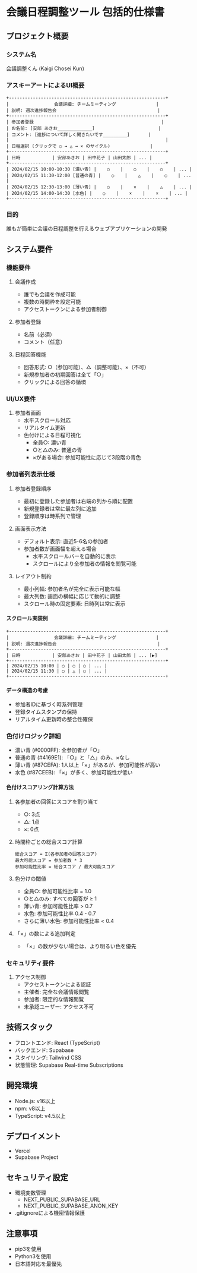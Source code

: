 # 会議日程調整ツール 包括的仕様書

## プロジェクト概要
### システム名
会議調整くん (Kaigi Chosei Kun)

### アスキーアートによるUI概要
```
+-----------------------------------------------------------+
|                 会議詳細: チームミーティング               |
| 説明: 週次進捗報告会                                      |
+-----------------------------------------------------------+
| 参加者登録                                                |
| お名前: [安部 あきお_____________]                        |
| コメント: [進捗について詳しく聞きたいです_________]       |
|                                                           |
| 日程選択 (クリックで ○ → △ → × のサイクル)               |
+-----------------------------------------------------------+
| 日時            | 安部あきお | 田中花子 | 山田太郎 | ... |
+-----------------------------------------------------------+
| 2024/02/15 10:00-10:30 [濃い青] |    ○    |    ○    |    ○    | ... |
| 2024/02/15 11:30-12:00 [普通の青] |    ○    |    △    |    ○    | ... |
| 2024/02/15 12:30-13:00 [薄い青] |    ○    |    ×    |    △    | ... |
| 2024/02/15 14:00-14:30 [水色] |    ○    |    ×    |    ×    | ... |
+-----------------------------------------------------------+
```

### 目的
誰もが簡単に会議の日程調整を行えるウェブアプリケーションの開発

## システム要件

### 機能要件
1. 会議作成
   - 誰でも会議を作成可能
   - 複数の時間枠を設定可能
   - アクセストークンによる参加者制御

2. 参加者登録
   - 名前（必須）
   - コメント（任意）

3. 日程回答機能
   - 回答形式: ○（参加可能）、△（調整可能）、×（不可）
   - 新規参加者の初期回答は全て「○」
   - クリックによる回答の循環

### UI/UX要件
1. 参加者画面
   - 水平スクロール対応
   - リアルタイム更新
   - 色付けによる日程可視化
     - 全員○: 濃い青
     - ○と△のみ: 普通の青
     - ×がある場合: 参加可能性に応じて3段階の青色

### 参加者列表示仕様
1. 参加者登録順序
   - 最初に登録した参加者は右端の列から順に配置
   - 新規登録者は常に最左列に追加
   - 登録順序は時系列で管理

2. 画面表示方法
   - デフォルト表示: 直近5-6名の参加者
   - 参加者数が画面幅を超える場合
     - 水平スクロールバーを自動的に表示
     - スクロールにより全参加者の情報を閲覧可能

3. レイアウト制約
   - 最小列幅: 参加者名が完全に表示可能な幅
   - 最大列数: 画面の横幅に応じて動的に調整
   - スクロール時の固定要素: 日時列は常に表示

#### スクロール実装例
```
+-----------------------------------------------------------+
|                 会議詳細: チームミーティング               |
| 説明: 週次進捗報告会                                      |
+-----------------------------------------------------------+
| 日時            | 安部あきお | 田中花子 | 山田太郎 | ... [▶]
+-----------------------------------------------------------+
| 2024/02/15 10:00 | ○ | ○ | ○ | ... |
| 2024/02/15 11:30 | ○ | △ | ○ | ... |
+-----------------------------------------------------------+
```

#### データ構造の考慮
- 参加者IDに基づく時系列管理
- 登録タイムスタンプの保持
- リアルタイム更新時の整合性確保

### 色付けロジック詳細
- 濃い青 (#0000FF): 全参加者が「○」
- 普通の青 (#4169E1): 「○」と「△」のみ、×なし
- 薄い青 (#87CEFA): 1人以上「×」があるが、参加可能性が高い
- 水色 (#87CEEB): 「×」が多く、参加可能性が低い

#### 色付けスコアリング計算方法
1. 各参加者の回答にスコアを割り当て
   - ○: 3点
   - △: 1点
   - ×: 0点

2. 時間枠ごとの総合スコア計算
   ```
   総合スコア = Σ(各参加者の回答スコア)
   最大可能スコア = 参加者数 * 3
   参加可能性比率 = 総合スコア / 最大可能スコア
   ```

3. 色分けの閾値
   - 全員○: 参加可能性比率 = 1.0
   - ○と△のみ: すべての回答が ≥ 1
   - 薄い青: 参加可能性比率 > 0.7
   - 水色: 参加可能性比率 0.4 - 0.7
   - さらに薄い水色: 参加可能性比率 < 0.4

4. 「×」の数による追加判定
   - 「×」の数が少ない場合は、より明るい色を優先

### セキュリティ要件
1. アクセス制御
   - アクセストークンによる認証
   - 主催者: 完全な会議情報閲覧
   - 参加者: 限定的な情報閲覧
   - 未承認ユーザー: アクセス不可

## 技術スタック
- フロントエンド: React (TypeScript)
- バックエンド: Supabase
- スタイリング: Tailwind CSS
- 状態管理: Supabase Real-time Subscriptions

## 開発環境
- Node.js: v16以上
- npm: v8以上
- TypeScript: v4.5以上

## デプロイメント
- Vercel
- Supabase Project

## セキュリティ設定
- 環境変数管理
  - NEXT_PUBLIC_SUPABASE_URL
  - NEXT_PUBLIC_SUPABASE_ANON_KEY
- .gitignoreによる機密情報保護

## 注意事項
- pip3を使用
- Python3を使用
- 日本語対応を最優先

